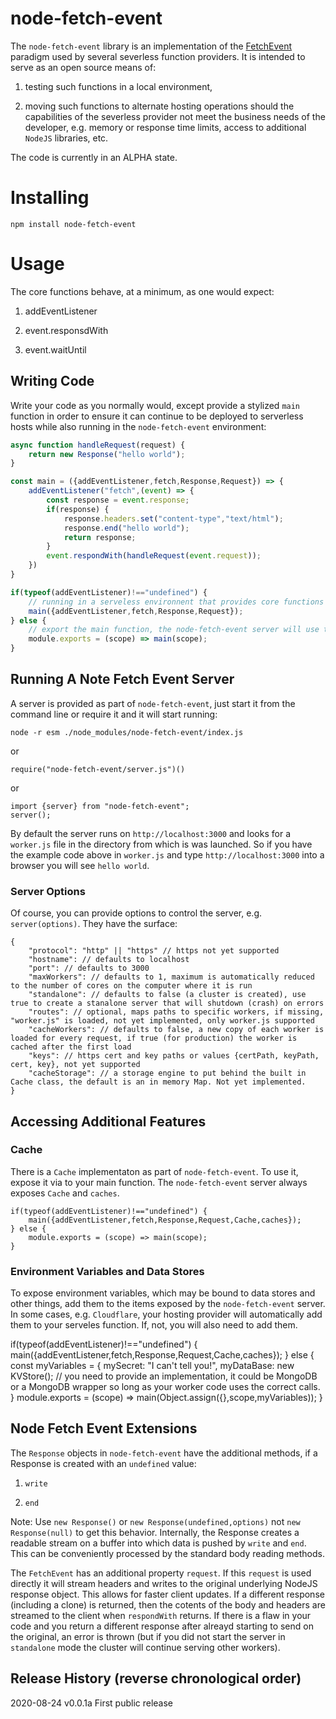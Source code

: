 # node-fetch-event

The `node-fetch-event` library is an implementation of the [FetchEvent](https://developer.mozilla.org/en-US/docs/Web/API/FetchEvent) paradigm used by several severless function providers. It is intended
to serve as an open source means of:

1) testing such functions in a local environment,

2) moving such functions to alternate hosting operations should the capabilities of the severless provider not meet the business
needs of the developer, e.g. memory or response time limits, access to additional `NodeJS` libraries, etc.

The code is currently in an ALPHA state.

# Installing

`npm install node-fetch-event`

# Usage

The core functions behave, at a minimum, as one would expect:

1) addEventListener

2) event.responsdWith

3) event.waitUntil

## Writing Code

Write your code as you normally would, except provide a stylized `main` function in order to ensure it can continue to be deployed to serverless hosts while also running in the `node-fetch-event` environment:

```javascript
async function handleRequest(request) {
	return new Response("hello world");
}

const main = ({addEventListener,fetch,Response,Request}) => {
	addEventListener("fetch",(event) => {
		const response = event.response;
		if(response) {
			response.headers.set("content-type","text/html");
			response.end("hello world");
			return response;
		}
		event.respondWith(handleRequest(event.request));
	})
}

if(typeof(addEventListener)!=="undefined") {
	// running in a serveless environnent that provides core functions and classes
	main({addEventListener,fetch,Response,Request});
} else {
	// export the main function, the node-fetch-event server will use this
	module.exports = (scope) => main(scope);
}
```

## Running A Note Fetch Event Server

A server is provided as part of `node-fetch-event`, just start it from the command line or require it and it will start running:

```
node -r esm ./node_modules/node-fetch-event/index.js
```

or

```
require("node-fetch-event/server.js")()
```

or

```
import {server} from "node-fetch-event";
server();
```


By default the server runs on `http://localhost:3000` and looks for a `worker.js` file in the directory from which is was launched. So if you have the
example code above in `worker.js` and type `http://localhost:3000` into a browser you will see `hello world`.

### Server Options

Of course, you can provide options to control the server, e.g. `server(options)`. They have the surface:

```
{
	"protocol": "http" || "https" // https not yet supported
	"hostname": // defaults to localhost
	"port": // defaults to 3000
	"maxWorkers": // defaults to 1, maximum is automatically reduced to the number of cores on the computer where it is run
	"standalone": // defaults to false (a cluster is created), use true to create a stanalone server that will shutdown (crash) on errors
	"routes": // optional, maps paths to specific workers, if missing, "worker.js" is loaded, not yet implemented, only worker.js supported
	"cacheWorkers": // defaults to false, a new copy of each worker is loaded for every request, if true (for production) the worker is cached after the first load
	"keys": // https cert and key paths or values {certPath, keyPath, cert, key}, not yet supported
	"cacheStorage": // a storage engine to put behind the built in Cache class, the default is an in memory Map. Not yet implemented.
}
```

## Accessing Additional Features

### Cache

There is a `Cache` implementaton as part of `node-fetch-event`. To use it, expose it via to your main function. The `node-fetch-event` server always exposes `Cache` and `caches`.

```
if(typeof(addEventListener)!=="undefined") {
	main({addEventListener,fetch,Response,Request,Cache,caches});
} else {
	module.exports = (scope) => main(scope);
}

```

### Environment Variables and Data Stores

To expose environment variables, which may be bound to data stores and other things, add them to the items exposed by the `node-fetch-event` server. In some cases, e.g. `Cloudflare`, your
hosting provider will automatically add them to your serveles function. If, not, you will also need to add them.


if(typeof(addEventListener)!=="undefined") {
	main({addEventListener,fetch,Response,Request,Cache,caches});
} else {
	const myVariables = {
		mySecret: "I can't tell you!",
		myDataBase: new KVStore(); // you need to provide an implementation, it could be MongoDB or a MongoDB wrapper so long as your worker code uses the correct calls.
	}
	module.exports = (scope) => main(Object.assign({},scope,myVariables));
}

## Node Fetch Event Extensions

The `Response` objects in `node-fetch-event` have the additional methods, if a Response is created with an `undefined` value:

1) `write`

2) `end`

Note: Use `new Response()` or `new Response(undefined,options)` not `new Response(null)` to get this behavior. Internally, the Response creates a readable stream on a buffer into which data is pushed
by `write` and `end`. This can be conveniently processed by the standard body reading methods.

The `FetchEvent` has an additional property `request`. If this `request` is used directly it will stream headers and writes to the original underlying NodeJS response object. This allows for
faster client updates. If a different response (including a clone) is returned, then the cotents of the body and headers are streamed to the client when `respondWith` returns. If there is
a flaw in your code and you return a different response after alreayd starting to send on the original, an error is thrown (but if you did not start the server in `standalone` mode the
cluster will continue serving other workers).

## Release History (reverse chronological order)

2020-08-24 v0.0.1a First public release